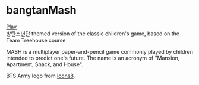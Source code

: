 # bangtanMash
<a href="https://lind-sey.neocities.org/mash/" target="_blank">Play</a><br>
방탄소년단 themed version of the classic children's game, based on the Team Treehouse course

MASH is a multiplayer paper-and-pencil game commonly played by children intended to predict one's future. The name is an acronym of "Mansion, Apartment, Shack, and House".

BTS Army logo from <a href="https://icons8.com/icons/set/bts" target="_blank">Icons8</a>.
